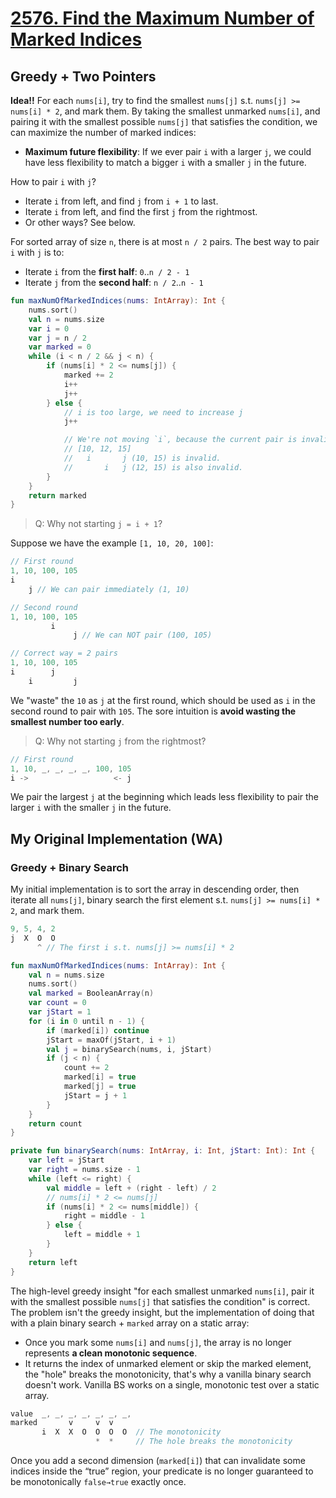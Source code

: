 # [2576. Find the Maximum Number of Marked Indices](https://leetcode.com/problems/find-the-maximum-number-of-marked-indices/)

## Greedy + Two Pointers
**Idea!!** For each `nums[i]`, try to find the smallest `nums[j]` s.t. `nums[j] >= nums[i] * 2`, and mark them. By taking the smallest unmarked `nums[i]`, and pairing it with the smallest possible `nums[j]` that satisfies the condition, we can maximize the number of marked indices:
- **Maximum future flexibility**: If we ever pair `i` with a larger `j`, we could have less flexibility to match a bigger `i` with a smaller `j` in the future.

How to pair `i` with `j`?
- Iterate `i` from left, and find `j` from `i + 1` to last.
- Iterate `i` from left, and find the first `j` from the rightmost.
- Or other ways? See below.

For sorted array of size `n`, there is at most `n / 2` pairs. The best way to pair `i` with `j` is to:
- Iterate `i` from the **first half**: `0`..`n / 2 - 1`
- Iterate `j` from the **second half**: `n / 2`..`n - 1`

```kotlin
fun maxNumOfMarkedIndices(nums: IntArray): Int {
    nums.sort()
    val n = nums.size
    var i = 0
    var j = n / 2
    var marked = 0
    while (i < n / 2 && j < n) {
        if (nums[i] * 2 <= nums[j]) {
            marked += 2
            i++
            j++
        } else {
            // i is too large, we need to increase j
            j++

            // We're not moving `i`, because the current pair is invalid, moving `i` to larger value will only make it invalid.
            // [10, 12, 15]
            //   i       j (10, 15) is invalid.
            //       i   j (12, 15) is also invalid.
        }
    }
    return marked
}
```

> Q: Why not starting `j = i + 1`?

Suppose we have the example `[1, 10, 20, 100]`:

```js
// First round
1, 10, 100, 105
i 
    j // We can pair immediately (1, 10)

// Second round
1, 10, 100, 105
         i  
              j // We can NOT pair (100, 105)

// Correct way = 2 pairs
1, 10, 100, 105
i        j
    i         j
```

We "waste" the `10` as `j` at the first round, which should be used as `i` in the second round to pair with `105`. The sore intuition is **avoid wasting the smallest number too early**.

> Q: Why not starting `j` from the rightmost?
```js
// First round
1, 10, _, _, _, _, 100, 105
i ->                   <- j
```
We pair the largest `j` at the beginning which leads less flexibility to pair the larger `i` with the smaller `j` in the future.

## My Original Implementation (WA)
### Greedy + Binary Search
My initial implementation is to sort the array in descending order, then iterate all `nums[j]`, binary search the first element s.t. `nums[j] >= nums[i] * 2`, and mark them.

```js
9, 5, 4, 2
j  X  O  O
      ^ // The first i s.t. nums[j] >= nums[i] * 2
```

```kotlin
fun maxNumOfMarkedIndices(nums: IntArray): Int {
    val n = nums.size
    nums.sort()
    val marked = BooleanArray(n)
    var count = 0
    var jStart = 1
    for (i in 0 until n - 1) {
        if (marked[i]) continue
        jStart = maxOf(jStart, i + 1)
        val j = binarySearch(nums, i, jStart)
        if (j < n) {
            count += 2
            marked[i] = true
            marked[j] = true
            jStart = j + 1
        }
    }
    return count
}

private fun binarySearch(nums: IntArray, i: Int, jStart: Int): Int {
    var left = jStart
    var right = nums.size - 1
    while (left <= right) {
        val middle = left + (right - left) / 2
        // nums[i] * 2 <= nums[j]
        if (nums[i] * 2 <= nums[middle]) {
            right = middle - 1
        } else {
            left = middle + 1
        }
    }
    return left
}
```

The high-level greedy insight "for each smallest unmarked `nums[i]`, pair it with the smallest possible `nums[j]` that satisfies the condition" is correct. The problem isn't the greedy insight, but the implementation of doing that with a plain binary search + `marked` array on a static array:
- Once you mark some `nums[i]` and `nums[j]`, the array is no longer represents **a clean monotonic sequence**.
- It returns the index of unmarked element or skip the marked element, the "hole" breaks the monotonicity, that's why a vanilla binary search doesn't work. Vanilla BS works on a single, monotonic test over a static array.

```js
value  _, _, _, _, _, _, _,
marked       v     v  v
       i  X  X  O  O  O  O  // The monotonicity
                   *  *     // The hole breaks the monotonicity
```     

Once you add a second dimension (`marked[i]`) that can invalidate some indices inside the “true” region, your predicate is no longer guaranteed to be monotonically `false→true` exactly once.